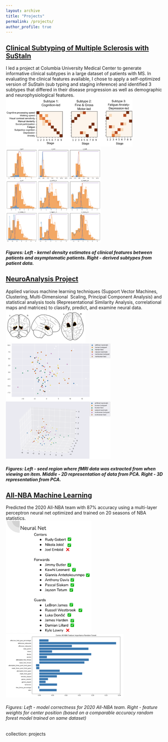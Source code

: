```yaml
---
layout: archive
title: "Projects"
permalink: /projects/
author_profile: true
---
```


## [Clinical Subtyping of Multiple Sclerosis with SuStaIn](https://github.com/LeavittLabCUMC/SuStaIn_Clustering)
I led a project at Columbia University Medical Center to generate informative clinical subtypes in a large dataset of patients with MS. In evaluating the clinical features available, I chose to apply a self-optimized version of SuStaIn (sub typing and staging inference) and identified 3 subtypes that differed in their disease progression as well as demographic and neurophysiological features.
<br/>
<img src='/images/clinical_subtypes.png' width ='400'>
<img src='/images/KDE_clinical_features.png' width='300'>
##### Figures: Left - kernel density estimates of clinical features between patients and asymptomatic patients. Right - derived subtypes from patient data. 



## [NeuroAnalysis Project](https://github.com/alexander-ratzan/2020-NeuroAnalysis-Project)
Applied various machine learning techniques (Support Vector Machines, Clustering, Multi-Dimensional  Scaling, Principal Component Analysis) and statistical analysis tools (Representational Similarity Analysis, correlational maps and matrices) to classify, predict, and examine neural data.
<br/>
<img src='/images/PPA.png' width='250'>
<br/>
<img src='/images/2D_PPA.png' width='330'>
<img src='/images/3D_PPA.png' width='330'>
##### Figures: Left - seed region where fMRI data was extracted from when viewing an item. Middle - 2D representation of data from PCA. Right - 3D representation from PCA.



## [All-NBA Machine Learning](https://github.com/alexander-ratzan/NBA-Machine-Learning)
Predicted the 2020 All-NBA team with 87% accuracy using a multi-layer perceptron neural net optimized and trained on 20 seasons of NBA statistics.
<br/>
<img src='/images/NN_NBA_performance.png' width='270'>
<img src='/images/center_feature_performance.png' width='370'>

###### Figures: Left - model correctness for 2020 All-NBA team. Right - feature weights for center position (based on a comparable accuracy random forest model trained on same dataset) 
collection: projects

<!--
{% include base_path %}

{% for post in site.projects reversed %}
  {% include archive-single.html %}
{% endfor %}
-->

